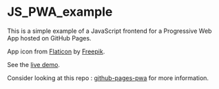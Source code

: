 # JS_PWA_example

This is a simple example of a JavaScript frontend for a Progressive Web App hosted on GitHub Pages.

App icon from [Flaticon](https://www.flaticon.com/fr/icones-gratuites/application) by [Freepik](https://www.flaticon.com/fr/auteurs/freepik).

See the [live demo](https://florianlatapie.github.io/JS_PWA_example/).

Consider looking at this repo : [github-pages-pwa](https://github.com/codepo8/github-page-pwa) for more information.
